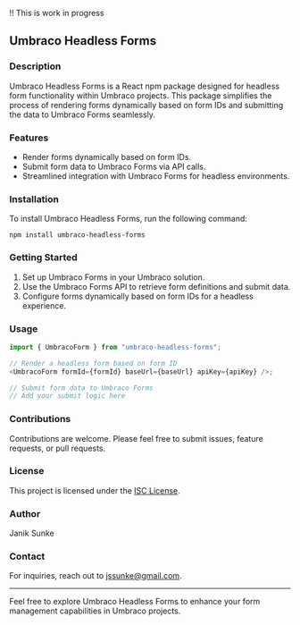 !! This is work in progress

## Umbraco Headless Forms

### Description

Umbraco Headless Forms is a React npm package designed for headless form functionality within Umbraco projects. This package simplifies the process of rendering forms dynamically based on form IDs and submitting the data to Umbraco Forms seamlessly.

### Features

- Render forms dynamically based on form IDs.
- Submit form data to Umbraco Forms via API calls.
- Streamlined integration with Umbraco Forms for headless environments.

### Installation

To install Umbraco Headless Forms, run the following command:

```
npm install umbraco-headless-forms
```

### Getting Started

1. Set up Umbraco Forms in your Umbraco solution.
2. Use the Umbraco Forms API to retrieve form definitions and submit data.
3. Configure forms dynamically based on form IDs for a headless experience.

### Usage

```javascript
import { UmbracoForm } from "umbraco-headless-forms";

// Render a headless form based on form ID
<UmbracoForm formId={formId} baseUrl={baseUrl} apiKey={apiKey} />;

// Submit form data to Umbraco Forms
// Add your submit logic here
```

### Contributions

Contributions are welcome. Please feel free to submit issues, feature requests, or pull requests.

### License

This project is licensed under the [ISC License](https://opensource.org/license/isc-license-txt).

### Author

Janik Sunke

### Contact

For inquiries, reach out to [jssunke@gmail.com](mailto:jssunke@gmail.com).

---

Feel free to explore Umbraco Headless Forms to enhance your form management capabilities in Umbraco projects.
